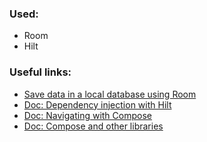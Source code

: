 ### Used:
- Room
- Hilt

### Useful links:
- [Save data in a local database using Room](https://developer.android.com/training/data-storage/room)
- [Doc: Dependency injection with Hilt](https://developer.android.com/training/dependency-injection/hilt-android)
- [Doc: Navigating with Compose](https://developer.android.com/jetpack/compose/navigation)
- [Doc: Compose and other libraries](https://developer.android.com/jetpack/compose/libraries)
